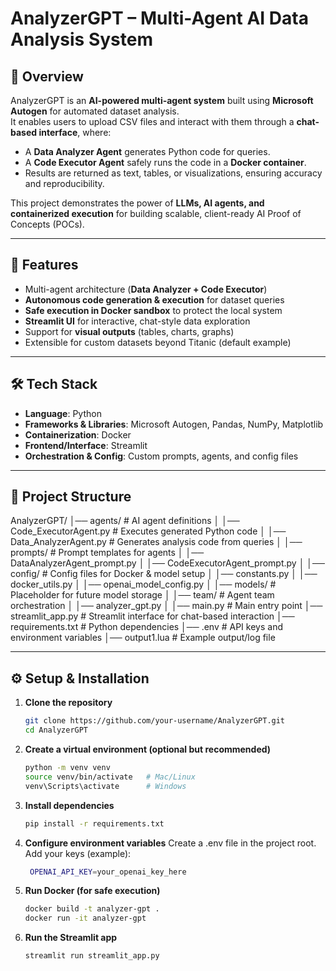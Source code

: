 # AnalyzerGPT – Multi-Agent AI Data Analysis System

## 📌 Overview
AnalyzerGPT is an **AI-powered multi-agent system** built using **Microsoft Autogen** for automated dataset analysis.  
It enables users to upload CSV files and interact with them through a **chat-based interface**, where:  
- A **Data Analyzer Agent** generates Python code for queries.  
- A **Code Executor Agent** safely runs the code in a **Docker container**.  
- Results are returned as text, tables, or visualizations, ensuring accuracy and reproducibility.  

This project demonstrates the power of **LLMs, AI agents, and containerized execution** for building scalable, client-ready AI Proof of Concepts (POCs).

---

## 🚀 Features
- Multi-agent architecture (**Data Analyzer + Code Executor**)  
- **Autonomous code generation & execution** for dataset queries  
- **Safe execution in Docker sandbox** to protect the local system  
- **Streamlit UI** for interactive, chat-style data exploration  
- Support for **visual outputs** (tables, charts, graphs)  
- Extensible for custom datasets beyond Titanic (default example)  

---

## 🛠️ Tech Stack
- **Language**: Python  
- **Frameworks & Libraries**: Microsoft Autogen, Pandas, NumPy, Matplotlib  
- **Containerization**: Docker  
- **Frontend/Interface**: Streamlit  
- **Orchestration & Config**: Custom prompts, agents, and config files  

---

## 📂 Project Structure
AnalyzerGPT/
│── agents/                     # AI agent definitions
│   │── Code_ExecutorAgent.py    # Executes generated Python code
│   │── Data_AnalyzerAgent.py    # Generates analysis code from queries
│
│── prompts/                    # Prompt templates for agents
│   │── DataAnalyzerAgent_prompt.py
│   │── CodeExecutorAgent_prompt.py
│
│── config/                     # Config files for Docker & model setup
│   │── constants.py
│   │── docker_utils.py
│   │── openai_model_config.py
│
│── models/                     # Placeholder for future model storage
│
│── team/                       # Agent team orchestration
│   │── analyzer_gpt.py
│
│── main.py                     # Main entry point
│── streamlit_app.py             # Streamlit interface for chat-based interaction
│── requirements.txt             # Python dependencies
│── .env                         # API keys and environment variables
│── output1.lua                  # Example output/log file


---

## ⚙️ Setup & Installation

1. **Clone the repository**
   ```bash
   git clone https://github.com/your-username/AnalyzerGPT.git
   cd AnalyzerGPT
2. **Create a virtual environment (optional but recommended)**
   ```bash
   python -m venv venv
   source venv/bin/activate   # Mac/Linux
   venv\Scripts\activate      # Windows
3. **Install dependencies**
   ```bash
   pip install -r requirements.txt
4. **Configure environment variables**
  Create a .env file in the project root.
  Add your keys (example):
   ```bash
    OPENAI_API_KEY=your_openai_key_here
5. **Run Docker (for safe execution)**
    ```bash 
   docker build -t analyzer-gpt .
   docker run -it analyzer-gpt
6. **Run the Streamlit app**
   ```bash
   streamlit run streamlit_app.py 
